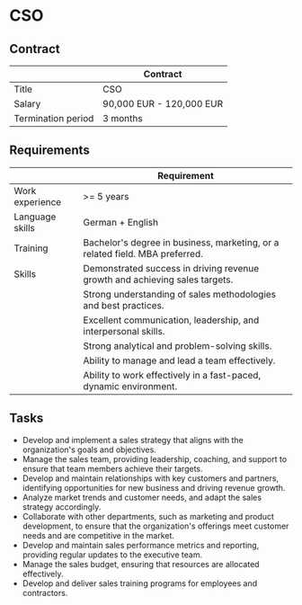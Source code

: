 # CSO

## Contract

|                    | Contract                 |
| ------------------ | ------------------------ |
| Title              | CSO                      |
| Salary             | 90,000 EUR - 120,000 EUR |
| Termination period | 3 months                 |

## Requirements

|                 | Requirement                                                  |
| --------------- | ------------------------------------------------------------ |
| Work experience | >= 5 years                                                   |
| Language skills | German + English                                             |
| Training        | Bachelor's degree in business, marketing, or a related field. MBA preferred. |
| Skills          | Demonstrated success in driving revenue growth and achieving sales targets. |
|                 | Strong understanding of sales methodologies and best practices. |
|                 | Excellent communication, leadership, and interpersonal skills. |
|                 | Strong analytical and problem-solving skills.                |
|                 | Ability to manage and lead a team effectively.               |
|                 | Ability to work effectively in a fast-paced, dynamic environment. |

## Tasks

- Develop and implement a sales strategy that aligns with the organization's goals and objectives.
- Manage the sales team, providing leadership, coaching, and support to ensure that team members achieve their targets.
- Develop and maintain relationships with key customers and partners, identifying opportunities for new business and driving revenue growth.
- Analyze market trends and customer needs, and adapt the sales strategy accordingly.
- Collaborate with other departments, such as marketing and product development, to ensure that the organization's offerings meet customer needs and are competitive in the market.
- Develop and maintain sales performance metrics and reporting, providing regular updates to the executive team.
- Manage the sales budget, ensuring that resources are allocated effectively.
- Develop and deliver sales training programs for employees and contractors.
